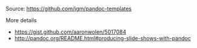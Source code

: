 Source: https://github.com/jgm/pandoc-templates

More details
* https://gist.github.com/aaronwolen/5017084
* http://pandoc.org/README.html#producing-slide-shows-with-pandoc
